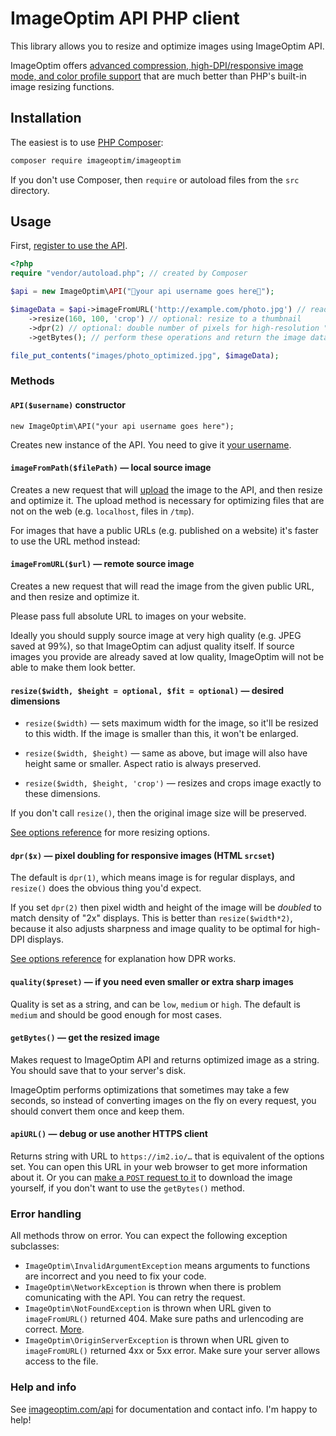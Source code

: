 # ImageOptim API PHP client

This library allows you to resize and optimize images using ImageOptim API.

ImageOptim offers [advanced compression, high-DPI/responsive image mode, and color profile support](https://imageoptim.com/features.html) that are much better than PHP's built-in image resizing functions.

## Installation

The easiest is to use [PHP Composer](https://getcomposer.org/):

```sh
composer require imageoptim/imageoptim
```

If you don't use Composer, then `require` or autoload files from the `src` directory.

## Usage

First, [register to use the API](https://im2.io/register).

```php
<?php
require "vendor/autoload.php"; // created by Composer

$api = new ImageOptim\API("🔶your api username goes here🔶");

$imageData = $api->imageFromURL('http://example.com/photo.jpg') // read this image
    ->resize(160, 100, 'crop') // optional: resize to a thumbnail
    ->dpr(2) // optional: double number of pixels for high-resolution "Retina" displays
    ->getBytes(); // perform these operations and return the image data as binary string

file_put_contents("images/photo_optimized.jpg", $imageData);
```

### Methods

#### `API($username)` constructor

    new ImageOptim\API("your api username goes here");

Creates new instance of the API. You need to give it [your username](https://im2.io/api/username).

#### `imageFromPath($filePath)` — local source image

Creates a new request that will [upload](https://im2.io/api/upload) the image to the API, and then resize and optimize it. The upload method is necessary for optimizing files that are not on the web (e.g. `localhost`, files in `/tmp`).

For images that have a public URLs (e.g. published on a website) it's faster to use the URL method instead:

#### `imageFromURL($url)` — remote source image

Creates a new request that will read the image from the given public URL, and then resize and optimize it.

Please pass full absolute URL to images on your website.

Ideally you should supply source image at very high quality (e.g. JPEG saved at 99%), so that ImageOptim can adjust quality itself. If source images you provide are already saved at low quality, ImageOptim will not be able to make them look better.

#### `resize($width, $height = optional, $fit = optional)` — desired dimensions

* `resize($width)` — sets maximum width for the image, so it'll be resized to this width. If the image is smaller than this, it won't be enlarged.

* `resize($width, $height)` — same as above, but image will also have height same or smaller. Aspect ratio is always preserved.

* `resize($width, $height, 'crop')` — resizes and crops image exactly to these dimensions.

If you don't call `resize()`, then the original image size will be preserved.

[See options reference](https://im2.io/api/post#options) for more resizing options.

#### `dpr($x)` — pixel doubling for responsive images (HTML `srcset`)

The default is `dpr(1)`, which means image is for regular displays, and `resize()` does the obvious thing you'd expect.

If you set `dpr(2)` then pixel width and height of the image will be *doubled* to match density of "2x" displays. This is better than `resize($width*2)`, because it also adjusts sharpness and image quality to be optimal for high-DPI displays.

[See options reference](https://im2.io/api/post#opt-2x) for explanation how DPR works.

#### `quality($preset)` — if you need even smaller or extra sharp images

Quality is set as a string, and can be `low`, `medium` or `high`. The default is `medium` and should be good enough for most cases.

#### `getBytes()` — get the resized image

Makes request to ImageOptim API and returns optimized image as a string. You should save that to your server's disk.

ImageOptim performs optimizations that sometimes may take a few seconds, so instead of converting images on the fly on every request, you should convert them once and keep them.

#### `apiURL()` — debug or use another HTTPS client

Returns string with URL to `https://im2.io/…` that is equivalent of the options set. You can open this URL in your web browser to get more information about it. Or you can [make a `POST` request to it](https://im2.io/api/post#making-the-request) to download the image yourself, if you don't want to use the `getBytes()` method.

### Error handling

All methods throw on error. You can expect the following exception subclasses:

* `ImageOptim\InvalidArgumentException` means arguments to functions are incorrect and you need to fix your code.
* `ImageOptim\NetworkException` is thrown when there is problem comunicating with the API. You can retry the request.
* `ImageOptim\NotFoundException` is thrown when URL given to `imageFromURL()` returned 404. Make sure paths and urlencoding are correct. [More](https://im2.io/api/post#response).
* `ImageOptim\OriginServerException` is thrown when URL given to `imageFromURL()` returned 4xx or 5xx error. Make sure your server allows access to the file.

### Help and info

See [imageoptim.com/api](https://imageoptim.com/api) for documentation and contact info. I'm happy to help!
